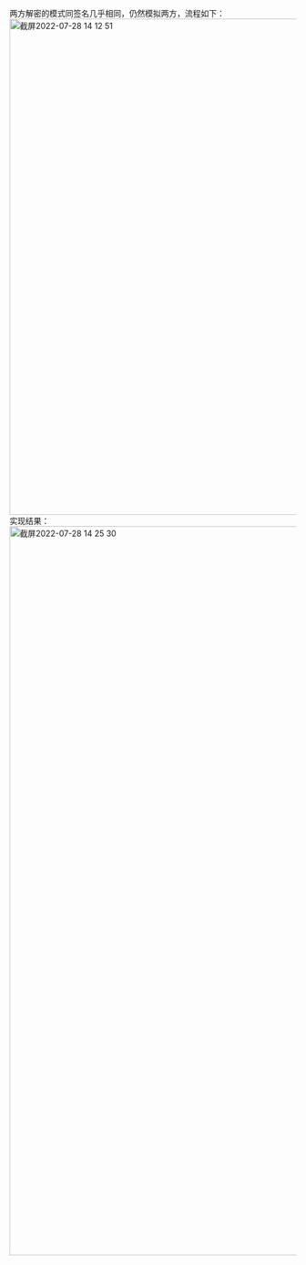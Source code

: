 两方解密的模式同签名几乎相同，仍然模拟两方，流程如下：
<img width="871" alt="截屏2022-07-28 14 12 51" src="https://user-images.githubusercontent.com/108727329/181435850-eb39eb05-c138-4ee3-9ad0-8077f3ecdecd.png">
实现结果：
<img width="1280" alt="截屏2022-07-28 14 25 30" src="https://user-images.githubusercontent.com/108727329/181435882-6799c7ca-90b2-45c5-b560-c702a187923d.png">
